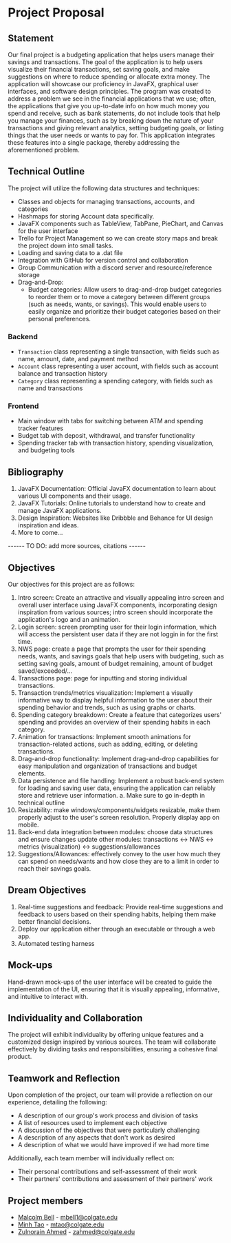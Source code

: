 # Project Proposal

## Statement
Our final project is a budgeting application that helps users manage their savings and transactions. The goal of the application is to help users visualize their financial transactions, set saving goals, and make suggestions on where to reduce spending or allocate extra money. The application will showcase our proficiency in JavaFX, graphical user interfaces, and software design principles. The program was created to address a problem we see in the financial applications that we use; often, the applications that give you up-to-date info on how much money you spend and receive, such as bank statements, do not include tools that help you manage your finances, such as by breaking down the nature of your transactions and giving relevant analytics, setting budgeting goals, or listing things that the user needs or wants to pay for. This application integrates these features into a single package, thereby addressing the aforementioned problem.

## Technical Outline
The project will utilize the following data structures and techniques:
- Classes and objects for managing transactions, accounts, and categories
- Hashmaps for storing Account data specifically.
- JavaFX components such as TableView, TabPane, PieChart, and Canvas for the user interface
- Trello for Project Management so we can create story maps and break the project down into small tasks.
- Loading and saving data to a .dat file
- Integration with GitHub for version control and collaboration
- Group Communication with a discord server and resource/reference storage
- Drag-and-Drop:
    * Budget categories: Allow users to drag-and-drop budget categories to reorder them or to move a category between different groups (such as needs, wants, or savings). This would enable users to easily organize and prioritize their budget categories based on their personal preferences.

### Backend
- `Transaction` class representing a single transaction, with fields such as name, amount, date, and payment method
- `Account` class representing a user account, with fields such as account balance and transaction history
- `Category` class representing a spending category, with fields such as name and transactions

### Frontend
- Main window with tabs for switching between ATM and spending tracker features
- Budget tab with deposit, withdrawal, and transfer functionality
- Spending tracker tab with transaction history, spending visualization, and budgeting tools

## Bibliography
1. JavaFX Documentation: Official JavaFX documentation to learn about various UI components and their usage.
2. JavaFX Tutorials: Online tutorials to understand how to create and manage JavaFX applications.
3. Design Inspiration: Websites like Dribbble and Behance for UI design inspiration and ideas.
4. More to come...

------ TO DO: add more sources, citations ------

## Objectives
Our objectives for this project are as follows:
1. Intro screen: Create an attractive and visually appealing intro screen and overall user interface using JavaFX components, incorporating design inspiration from various sources; intro screen should incorporate the application's logo and an animation.
2. Login screen: screen prompting user for their login information, which will access the persistent user data if they are not loggin in for the first time.
3. NWS page: create a page that prompts the user for their spending needs, wants, and savings goals that help users with budgeting, such as setting saving goals, amount of budget remaining, amount of budget saved/exceeded/...
4. Transactions page: page for inputting and storing individual transactions. 
5. Transaction trends/metrics visualization: Implement a visually informative way to display helpful information to the user about their spending behavior and trends, such as using graphs or charts.
6. Spending category breakdown: Create a feature that categorizes users' spending and provides an overview of their spending habits in each category.
7. Animation for transactions: Implement smooth animations for transaction-related actions, such as adding, editing, or deleting transactions.
8. Drag-and-drop functionality: Implement drag-and-drop capabilities for easy manipulation and organization of transactions and budget elements.
9. Data persistence and file handling: Implement a robust back-end system for loading and saving user data, ensuring the application can reliably store and retrieve user information.
    a.      Make sure to go in-depth in technical outline
10. Resizability: make windows/components/widgets resizable, make them properly adjust to the user's screen resolution. Properly display app on mobile.
11. Back-end data integration between modules: choose data structures and ensure changes update other modules: transactions <-> NWS <-> metrics (visualization) <-> suggestions/allowances
12. Suggestions/Allowances: effectively convey to the user how much they can spend on needs/wants and how close they are to a limit in order to reach their savings goals.

## Dream Objectives
1. Real-time suggestions and feedback: Provide real-time suggestions and feedback to users based on their spending habits, helping them make better financial decisions.
2. Deploy our application either through an executable or through a web app.
3. Automated testing harness

## Mock-ups
Hand-drawn mock-ups of the user interface will be created to guide the implementation of the UI, ensuring that it is visually appealing, informative, and intuitive to interact with.

## Individuality and Collaboration
The project will exhibit individuality by offering unique features and a customized design inspired by various sources. The team will collaborate effectively by dividing tasks and responsibilities, ensuring a cohesive final product.

## Teamwork and Reflection

Upon completion of the project, our team will provide a reflection on our experience, detailing the following:

* A description of our group's work process and division of tasks
* A list of resources used to implement each objective
* A discussion of the objectives that were particularly challenging
* A description of any aspects that don't work as desired
* A description of what we would have improved if we had more time

Additionally, each team member will individually reflect on:

* Their personal contributions and self-assessment of their work
* Their partners' contributions and assessment of their partners' work

## Project members

* [Malcolm Bell](https://github.com/mbell9) - mbell1@colgate.edu
* [Minh Tao](https://github.com/Minh-tao) - mtao@colgate.edu
* [Zulnorain Ahmed](https://github.com/zahmed333) - zahmed@colgate.edu
